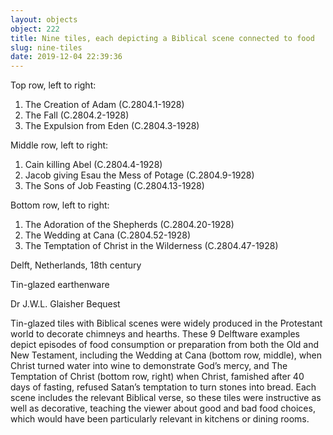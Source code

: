 ```yaml
---
layout: objects
object: 222
title: Nine tiles, each depicting a Biblical scene connected to food
slug: nine-tiles
date: 2019-12-04 22:39:36
---
```

Top row, left to right:  

1. The Creation of Adam (C.2804.1-1928)
2. The Fall (C.2804.2-1928)
3. The Expulsion from Eden (C.2804.3-1928)

Middle row, left to right:

1. Cain killing Abel (C.2804.4-1928)
2. Jacob giving Esau the Mess of Potage (C.2804.9-1928)
3. The Sons of Job Feasting (C.2804.13-1928)

Bottom row, left to right:

1. The Adoration of the Shepherds (C.2804.20-1928)
2. The Wedding at Cana (C.2804.52-1928)
3. The Temptation of Christ in the Wilderness (C.2804.47-1928)

Delft, Netherlands, 18th century

Tin-glazed earthenware  

Dr J.W.L. Glaisher Bequest  

Tin-glazed tiles with Biblical scenes were widely produced in the Protestant world to decorate chimneys and hearths. These 9 Delftware examples depict episodes of food consumption or preparation from both the Old and New Testament, including the Wedding at Cana (bottom row, middle), when Christ turned water into wine to demonstrate God’s mercy, and The Temptation of Christ (bottom row, right) when Christ, famished after 40 days of fasting, refused Satan’s temptation to turn stones into bread. Each scene includes the relevant Biblical verse, so these tiles were instructive as well as decorative, teaching the viewer about good and bad food choices, which would have been particularly relevant in kitchens or dining rooms.</p>
